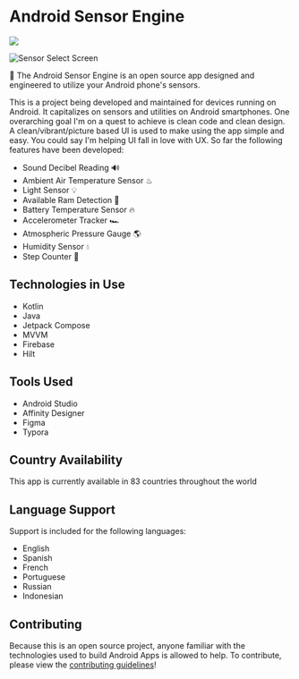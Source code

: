 # **Android Sensor Engine**


[<img src="https://github.com/Cfoulcard/Sound-Tech-Sensors/blob/master/google-play-badge.png">](https://play.google.com/store/apps/details?id=com.christianfoulcard.android.androidsensorengine)

![Sensor Select Screen](https://github.com/Cfoulcard/Sound-Tech-Sensors/blob/master/mockups/feature_image.png)

📱 The Android Sensor Engine is an open source app designed and engineered to utilize your Android phone's sensors. 

This is a project being developed and maintained for devices running on Android. It capitalizes on sensors and utilities on Android smartphones. One overarching goal I'm on a quest to achieve is clean code and clean design. A clean/vibrant/picture based UI is used to make using the app simple and easy. You could say I'm helping UI fall in love with UX. So far the following features have been developed:
- Sound Decibel Reading 🔊
- Ambient Air Temperature Sensor ♨
- Light Sensor 💡
- Available Ram Detection 💽
- Battery Temperature Sensor 🔥
- Accelerometer Tracker 🏎
- Atmospheric Pressure Gauge 🌎
- Humidity Sensor 💧
- Step Counter 👟

## Technologies in Use

- Kotlin
- Java
- Jetpack Compose
- MVVM
- Firebase
- Hilt

## Tools Used

- Android Studio
- Affinity Designer
- Figma
- Typora

## Country Availability
This app is currently available in 83 countries throughout the world

## Language Support
Support is included for the following languages:
- English
- Spanish
- French
- Portuguese
- Russian
- Indonesian

## Contributing

Because this is an open source project, anyone familiar with the technologies used to build Android Apps is allowed to help. To contribute, please view the [contributing guidelines](https://github.com/Cfoulcard/Android-Sensor-Engine/blob/master/contributing.md)!

